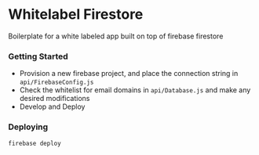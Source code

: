 # Whitelabel Firestore

Boilerplate for a white labeled app built on top of firebase firestore

### Getting Started

- Provision a new firebase project, and place the connection string in `api/FirebaseConfig.js`
- Check the whitelist for email domains in `api/Database.js` and make any desired modifications
- Develop and Deploy

### Deploying

`firebase deploy`

